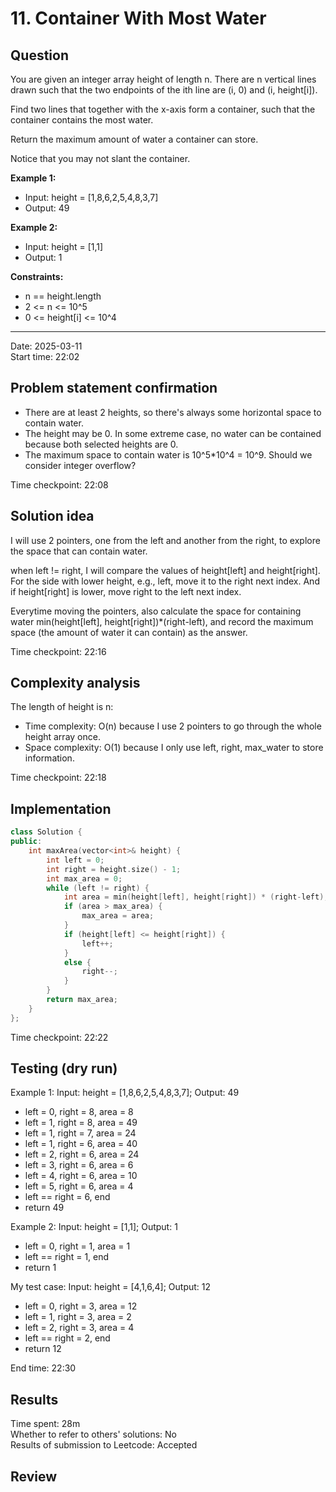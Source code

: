 # 11. Container With Most Water

## Question

You are given an integer array height of length n. There are n vertical lines drawn such that the two endpoints of the ith line are (i, 0) and (i, height[i]).  

Find two lines that together with the x-axis form a container, such that the container contains the most water.  

Return the maximum amount of water a container can store.  

Notice that you may not slant the container.  

**Example 1:**  
- Input: height = [1,8,6,2,5,4,8,3,7]
- Output: 49

**Example 2:**  
- Input: height = [1,1]
- Output: 1

**Constraints:**  
- n == height.length
- 2 <= n <= 10^5
- 0 <= height[i] <= 10^4

---
Date: 2025-03-11  
Start time: 22:02  

## Problem statement confirmation

- There are at least 2 heights, so there's always some horizontal space to contain water.
- The height may be 0. In some extreme case, no water can be contained because both selected heights are 0.
- The maximum space to contain water is 10^5*10^4 = 10^9. Should we consider integer overflow?

Time checkpoint: 22:08  

## Solution idea

I will use 2 pointers, one from the left and another from the right, to explore the space that can contain water.  

when left != right, I will compare the values of height[left] and height[right]. For the side with lower height, e.g., left, move it to the right next index. And if height[right] is lower, move right to the left next index.  

Everytime moving the pointers, also calculate the space for containing water min(height[left], height[right])*(right-left), and record the maximum space (the amount of water it can contain) as the answer.  

Time checkpoint: 22:16  

## Complexity analysis

The length of height is n:
- Time complexity: O(n) because I use 2 pointers to go through the whole height array once.
- Space complexity: O(1) because I only use left, right, max_water to store information.

Time checkpoint: 22:18  

## Implementation

```cpp
class Solution {
public:
    int maxArea(vector<int>& height) {
        int left = 0;
        int right = height.size() - 1;
        int max_area = 0;
        while (left != right) {
            int area = min(height[left], height[right]) * (right-left);
            if (area > max_area) {
                max_area = area;
            }
            if (height[left] <= height[right]) {
                left++;
            }
            else {
                right--;
            }
        }
        return max_area;
    }
};
```

Time checkpoint: 22:22  

## Testing (dry run)

Example 1: Input: height = [1,8,6,2,5,4,8,3,7]; Output: 49
- left = 0, right = 8, area = 8
- left = 1, right = 8, area = 49
- left = 1, right = 7, area = 24
- left = 1, right = 6, area = 40
- left = 2, right = 6, area = 24
- left = 3, right = 6, area = 6
- left = 4, right = 6, area = 10
- left = 5, right = 6, area = 4
- left == right = 6, end
- return 49

Example 2: Input: height = [1,1]; Output: 1
- left = 0, right = 1, area = 1
- left == right = 1, end
- return 1

My test case: Input: height = [4,1,6,4]; Output: 12
- left = 0, right = 3, area = 12
- left = 1, right = 3, area = 2
- left = 2, right = 3, area = 4
- left == right = 2, end
- return 12

End time: 22:30  

## Results

Time spent: 28m  
Whether to refer to others' solutions: No  
Results of submission to Leetcode: Accepted  

## Review
